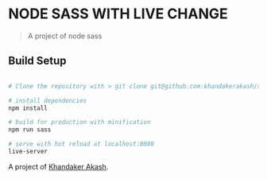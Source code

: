 # NODE SASS WITH LIVE CHANGE

> A project of node sass

## Build Setup

``` bash

# Clone the repository with > git clone git@github.com:khandakerakash/sass-live-using-node.git

# install dependencies
npm install

# build for production with minification
npm run sass

# serve with hot reload at localhost:8080
live-server
```

A project of [Khandaker Akash](http://khandakerakash.xyz/).
